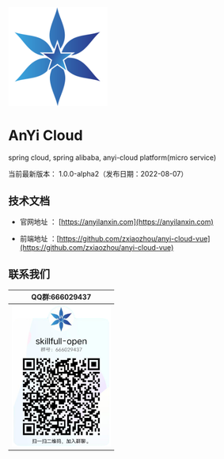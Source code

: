 <img src="./docs/images/logo.png"  height="200" width="200">

AnYi Cloud
===============
spring cloud, spring alibaba, anyi-cloud platform(micro service)

当前最新版本： 1.0.0-alpha2（发布日期：2022-08-07）


技术文档
-----------------------------------

- 官网地址 ： [https://anyilanxin.com](https://anyilanxin.com)

- 前端地址 ：[https://github.com/zxiaozhou/anyi-cloud-vue](https://github.com/zxiaozhou/anyi-cloud-vue)

联系我们
-----------------------------------

| QQ群:666029437                                                  |
|----------------------------------------------------------------|
| <img src="./docs/images/qq_group.png" width="200"> |
